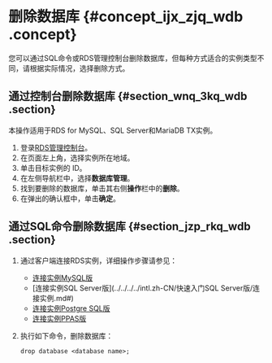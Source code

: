 # 删除数据库 {#concept_ijx_zjq_wdb .concept}

您可以通过SQL命令或RDS管理控制台删除数据库，但每种方式适合的实例类型不同，请根据实际情况，选择删除方式。

## 通过控制台删除数据库 {#section_wnq_3kq_wdb .section}

本操作适用于RDS for MySQL、SQL Server和MariaDB TX实例。

1.  登录[RDS管理控制台](https://rds.console.aliyun.com/)。
2.  在页面左上角，选择实例所在地域。
3.  单击目标实例的 ID。
4.  在左侧导航栏中，选择**数据库管理**。
5.  找到要删除的数据库，单击其右侧**操作**栏中的**删除**。
6.  在弹出的确认框中，单击**确定**。

## 通过SQL命令删除数据库 {#section_jzp_rkq_wdb .section}

1.  通过客户端连接RDS实例，详细操作步骤请参见：
    -   [连接实例MySQL版](../../../../intl.zh-CN/快速入门MySQL版/连接实例.md) 
    -   [连接实例SQL Server版](../../../../intl.zh-CN/快速入门SQL Server版/连接实例.md#)
    -   [连接实例Postgre SQL版](../../../../intl.zh-CN/快速入门PostgreSQL版/连接实例.md#)
    -   [连接实例PPAS版](../../../../intl.zh-CN/快速入门PPAS版/连接实例.md#)
2.  执行如下命令，删除数据库：

    ```
    drop database <database name>;
    ```


